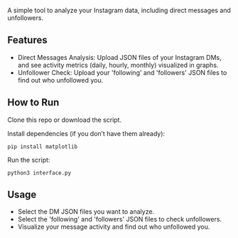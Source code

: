 A simple tool to analyze your Instagram data, including direct messages and unfollowers.

## Features

- Direct Messages Analysis: Upload JSON files of your Instagram DMs, and see activity metrics (daily, hourly, monthly) visualized in graphs.
- Unfollower Check: Upload your 'following' and 'followers' JSON files to find out who unfollowed you.

## How to Run

Clone this repo or download the script.

Install dependencies (if you don’t have them already):

```pip install matplotlib```

Run the script:

```python3 interface.py```

## Usage

- Select the DM JSON files you want to analyze.
- Select the 'following' and 'followers' JSON files to check unfollowers.
- Visualize your message activity and find out who unfollowed you.
